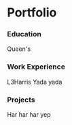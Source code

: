 # Portfolio

### Education
Queen's

### Work Experience
L3Harris
Yada yada

### Projects
Har har har
yep
